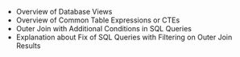 * Overview of Database Views
* Overview of Common Table Expressions or CTEs
* Outer Join with Additional Conditions in SQL Queries
* Explanation about Fix of SQL Queries with Filtering on Outer Join Results
